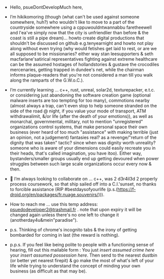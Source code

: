 - Hello, psueDontDevelopMuch here,

- I’m hikikomoring (though (what can't be used against someone somewhere, huh?) who wouldn't like to move to a part of the countryside somewhere using a cppuwouldntwannabbu faretheewell and l'ea've simply now that the city is unfriendlier than before & the coast is still a pipe dream)... howto create digital productions that shouldn't be discussed on github e.g.tenyearnight and howto not play along without even trying (why would fetishes get laid to rest, or are we all supposed to be missionaries? either way stan leesupporters & seth macfarlane'satirical representatives fighting against extreme healthcare can be the assumed hostages of hollandstories & gustave the crocodiles mercenaries, getting trapped in dundee's net, while the chairman informs plaque-readers that you're not considered a man till you walk along the ramparts of the G.W.o.C.).

- I’m currently learning ... c++, rust, unreal, solar2d, texturepacker, e.t.c. or considering just abandoning the software creation game (optional malware inserts are too tempting for too many), commotions nearby (almost always a trap, can't even stop to help someone stranded on the side of the road @ night, if you value your mode of transport, ATM withdrawalimit, &/or life (after the death of your emotions)), as well as monarchal, governmental, military, not to mention "unregistered" organizations control systems, that make personal space their own business (ever heard of too much "assistance" with making terrible (just an opinion, not a judgement) fantasies real? as a revenge/"return of the dignity that was taken" tactic? since when was dignity worth unreality? someone who is aware of your dimensions could easily recreate you in their heads, that's called imagination, you have itoo). Either way, bystanders/smaller groups usually end up getting devoured when power struggles between such large scale organizations occur every now & then.

- 💞️ I’m always looking to collaborate on ... c++, was 2 d3r4il3d 2 properly process coursework, so that ship sailed off into a C.I.'sunset, no thanks to forcible assistance (RIP #bestdaysofyourlife (p.s.(https://f-droid.org/en/packages/fr.nuage.souvenirs/))).

- How to reach me ... use this temp address: psuedodeveloper2@trashmail.fr . note that upon expiry it will be changed again unless there's no one left to change it (anotherday4u&mein"paradise").

- p.s. Thinking of chrome's incognito tabs & the irony of getting bombarded for coming in last (the reward is nothing).

- p.p.s. If you feel like being polite to people with a functioning sense of hearing, fill out this mailable form : You just *insert assumed crime here* your *insert assumed possession here*. Then send to the nearest dustbin (or better yet nearest firepit) & go make the most of what's left of your life while trying to understand the concept of minding your own business (as difficult as that may be).

<!---
psueDoDeveloper/psueDoDeveloper is a ✨ special ✨ repository because its `README.md` (this file) appears on your GitHub profile.
You can click the Preview link to take a look at your changes.
--->
